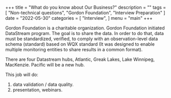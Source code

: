 +++
title = "What do you know about Our Business?"
description = ""
tags = [
    "Non-technical questions",
    "Gordon Foundation",
    "Interview Preparation"
]
date = "2022-05-30"
categories = [
    "Interview",
]
menu = "main"
+++

Gordon Foundation is a charitable organization.  Gordon Foundation initiated DataStream program.  The goal is to share the data.  In order to do that, data must be standardized, verified,  to comply with an observation-level data schema (standard) based on WQX standard (It was designed to enable multiple monitoring entities to share results in a common format).

There are four Datastream hubs, Atlantic, Greak Lakes, Lake Winnipeg, MacKenzie.  Pacific will be a new hub.

This job will do:  
1) data validation / data quality.  
2) presentation, webinars.  